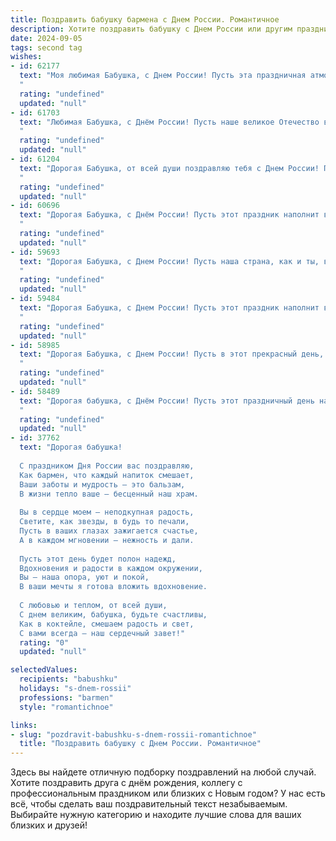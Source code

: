```yaml
---
title: Поздравить бабушку бармена с Днем России. Романтичное
description: Хотите поздравить бабушку с Днем России или другим праздником? Наш ИИ создаст незабываемое поздравление, а вы обязательно выделитесь среди других.  
date: 2024-09-05
tags: second tag
wishes:
- id: 62177
  text: "Моя любимая Бабушка, с Днем России! Пусть эта праздничная атмосфера подарит тебе столько же тепла и радости, сколько ты дарила нам все эти годы. Пусть каждый день будет полон любви, как коктейль, который ты умеешь готовить, – яркий, искрящийся и незабываемый.
  "
  rating: "undefined"
  updated: "null"
- id: 61703
  text: "Любимая Бабушка, с Днём России! Пусть наше великое Отечество всегда будет для тебя символом любви, тепла и безграничной гордости. Спасибо за ту любовь, которую ты даришь всем, и, конечно же, за твою безграничную заботу. Пусть твои дни будут наполнены радостью, а сердце всегда греет огонь любви и веры. Здоровья тебе, моя дорогая, и долгих лет жизни!
  "
  rating: "undefined"
  updated: "null"
- id: 61204
  text: "Дорогая Бабушка, от всей души поздравляю тебя с Днем России! Пусть в твоей жизни всегда будет место для любви, счастья и  всей той теплоты, которая делает нашу страну такой особенной.  Как бармен, я желаю тебе  \"наполнить\"  твои дни  яркими красками и  волшебными событиями. Береги себя!
  "
  rating: "undefined"
  updated: "null"
- id: 60696
  text: "Дорогая Бабушка, с Днём России! Пусть этот праздник наполнит вашу жизнь радостью, теплом и гордостью за нашу великую страну.  В этот день хочу пожелать вам крепкого здоровья, мирного неба над головой и неиссякаемой любви к жизни, как у  настоящего бармена, который всегда готов создать волшебный коктейль из настроения и улыбок!
  "
  rating: "undefined"
  updated: "null"
- id: 59693
  text: "Дорогая Бабушка, с Днем России! Пусть наша страна, как и ты, всегда будет сильна и прекрасна, полна любви и света.  Пусть твоя барменская душа искрит весельем, а каждый день будет наполнен радостью и добрыми улыбками!
  "
  rating: "undefined"
  updated: "null"
- id: 59484
  text: "Дорогая Бабушка, с Днем России! Пусть этот праздник наполнит вашу жизнь яркими красками, а сердце будет переполнено любовью и гордостью за нашу Родину.
  "
  rating: "undefined"
  updated: "null"
- id: 58985
  text: "Дорогая Бабушка, с Днем России! Пусть в этот прекрасный день, как бармен, ты всегда наполняешь наши жизни яркими эмоциями и праздничным настроением.
  "
  rating: "undefined"
  updated: "null"
- id: 58489
  text: "Дорогая бабушка, с Днём России! Пусть этот праздничный день наполнит твою душу радостью и гордостью за нашу великую страну. Ты, как истинный бармен, всегда умеешь создать уютную и праздничную атмосферу. Пусть твоя жизнь будет полна любви, добра и ярких моментов, как коктейль, приготовленный твоими заботливыми руками.
  "
  rating: "undefined"
  updated: "null"
- id: 37762
  text: "Дорогая бабушка!
  
  С праздником Дня России вас поздравляю,
  Как бармен, что каждый напиток смешает,
  Ваши заботы и мудрость — это бальзам,
  В жизни тепло ваше — бесценный наш храм.
  
  Вы в сердце моем — неподкупная радость,
  Светите, как звезды, в будь то печали,
  Пусть в ваших глазах зажигается счастье,
  А в каждом мгновении — нежность и дали.
  
  Пусть этот день будет полон надежд,
  Вдохновения и радости в каждом окружении,
  Вы — наша опора, уют и покой,
  В ваши мечты я готова вложить вдохновение.
  
  С любовью и теплом, от всей души,
  С днем великим, бабушка, будьте счастливы,
  Как в коктейле, смешаем радость и свет,
  С вами всегда — наш сердечный завет!"
  rating: "0"
  updated: "null"

selectedValues:
  recipients: "babushku"
  holidays: "s-dnem-rossii"
  professions: "barmen"
  style: "romantichnoe"

links:
- slug: "pozdravit-babushku-s-dnem-rossii-romantichnoe"
  title: "Поздравить бабушку с Днем России. Романтичное"
---
```


Здесь вы найдете отличную подборку поздравлений на любой случай. 
Хотите поздравить друга с днём рождения, коллегу с профессиональным праздником или близких с Новым годом? У нас есть всё, чтобы сделать ваш поздравительный текст незабываемым. Выбирайте нужную категорию и находите лучшие слова для ваших близких и друзей!
